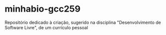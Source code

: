 # minhabio-gcc259
Repositório dedicado à criação, sugerido na disciplina "Desenvolvimento de Software Livre", de um currículo pessoal 
